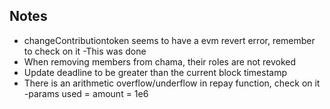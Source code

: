 ## Notes

- changeContributiontoken seems to have a evm revert error, remember to check on it -This was done
- When removing members from chama, their roles are not revoked
- Update deadline to be greater than the current block timestamp
- There is an arithmetic overflow/underflow in repay function, check on it -params used = amount = 1e6
